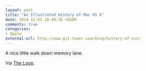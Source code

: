 ```yaml
---
layout: post
title: "An Illustrated History of Mac OS X"
date: 2014-12-05 18:49:36 +0100
comments: true
categories: 
- Apple
external-url: http://www.git-tower.com/blog/history-of-osx/
---
```


A nice little walk down memory lane.

Via [The Loop](http://www.loopinsight.com/2014/12/05/an-illustrated-history-of-mac-os-x/).